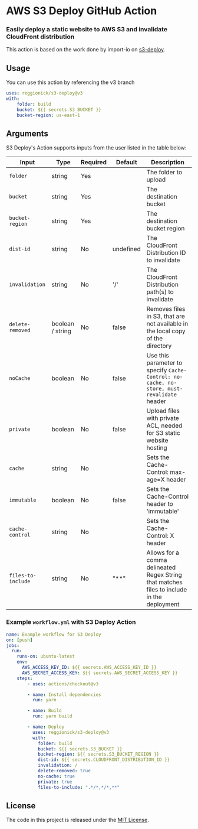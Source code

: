 # AWS S3 Deploy GitHub Action

### Easily deploy a static website to AWS S3 and invalidate CloudFront distribution

This action is based on the work done by import-io on [s3-deploy](https://www.npmjs.com/package/s3-deploy).

## Usage

You can use this action by referencing the v3 branch

```yaml
uses: reggionick/s3-deploy@v3
with:
    folder: build
    bucket: ${{ secrets.S3_BUCKET }}
    bucket-region: us-east-1
```

## Arguments

S3 Deploy's Action supports inputs from the user listed in the table below:

 Input              | Type             | Required | Default      | Description
--------------------| ---------------- | -------- | ------------ | -----------
| `folder`           | string           | Yes      |              | The folder to upload
| `bucket`           | string           | Yes      |              | The destination bucket
| `bucket-region`    | string           | Yes      |              | The destination bucket region
| `dist-id`          | string           | No       | undefined    | The CloudFront Distribution ID to invalidate
| `invalidation`     | string           | No       | '/'          | The CloudFront Distribution path(s) to invalidate
| `delete-removed`   | boolean / string | No       | false        | Removes files in S3, that are not available in the local copy of the directory
| `noCache`          | boolean          | No       | false        | Use this parameter to specify `Cache-Control: no-cache, no-store, must-revalidate` header
| `private`          | boolean          | No       | false        | Upload files with private ACL, needed for S3 static website hosting
| `cache`            | string           | No       |              | Sets the Cache-Control: max-age=X header
| `immutable`        | boolean          | No       | false        | Sets the Cache-Control header to 'immutable'
| `cache-control`    | string           | No       |              | Sets the Cache-Control: X header
| `files-to-include` | string           | No       | "**"           | Allows for a comma delineated Regex String that matches files to include in the deployment


### Example `workflow.yml` with S3 Deploy Action

```yaml
name: Example workflow for S3 Deploy
on: [push]
jobs:
  run:
    runs-on: ubuntu-latest
    env:
      AWS_ACCESS_KEY_ID: ${{ secrets.AWS_ACCESS_KEY_ID }}
      AWS_SECRET_ACCESS_KEY: ${{ secrets.AWS_SECRET_ACCESS_KEY }}
    steps:
        - uses: actions/checkout@v3

        - name: Install dependencies
          run: yarn

        - name: Build
          run: yarn build

        - name: Deploy
          uses: reggionick/s3-deploy@v3
          with:
            folder: build
            bucket: ${{ secrets.S3_BUCKET }}
            bucket-region: ${{ secrets.S3_BUCKET_REGION }}
            dist-id: ${{ secrets.CLOUDFRONT_DISTRIBUTION_ID }}
            invalidation: /
            delete-removed: true
            no-cache: true
            private: true
            files-to-include: ".*/*,*/*,**"
```

## License

The code in this project is released under the [MIT License](LICENSE).
